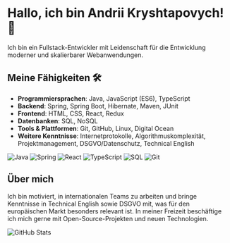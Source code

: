# Hallo, ich bin Andrii Kryshtapovych! 👋

Ich bin ein Fullstack-Entwickler mit Leidenschaft für die Entwicklung moderner und skalierbarer Webanwendungen. 

## Meine Fähigkeiten 🛠️
- **Programmiersprachen**: Java, JavaScript (ES6), TypeScript
- **Backend**: Spring, Spring Boot, Hibernate, Maven, JUnit
- **Frontend**: HTML, CSS, React, Redux
- **Datenbanken**: SQL, NoSQL
- **Tools & Plattformen**: Git, GitHub, Linux, Digital Ocean
- **Weitere Kenntnisse**: Internetprotokolle, Algorithmuskomplexität, Projektmanagement, DSGVO/Datenschutz, Technical English

![Java](https://img.shields.io/badge/Java-007396?style=flat&logo=java&logoColor=white)
![Spring](https://img.shields.io/badge/Spring-6DB33F?style=flat&logo=spring&logoColor=white)
![React](https://img.shields.io/badge/React-61DAFB?style=flat&logo=react&logoColor=black)
![TypeScript](https://img.shields.io/badge/TypeScript-3178C6?style=flat&logo=typescript&logoColor=white)
![SQL](https://img.shields.io/badge/SQL-4479A1?style=flat&logo=postgresql&logoColor=white)
![Git](https://img.shields.io/badge/Git-F05032?style=flat&logo=git&logoColor=white)



## Über mich
Ich bin motiviert, in internationalen Teams zu arbeiten und bringe Kenntnisse in Technical English sowie DSGVO mit, was für den europäischen Markt besonders relevant ist. In meiner Freizeit beschäftige ich mich gerne mit Open-Source-Projekten und neuen Technologien.

![GitHub Stats](https://github-readme-stats.vercel.app/api?username=AndriiKr1&show_icons=true&theme=radical)
